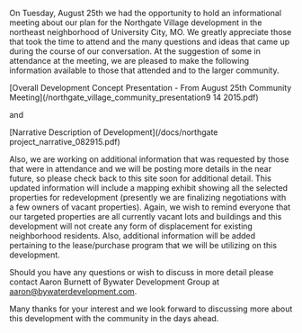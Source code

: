 On Tuesday, August 25th we had the opportunity to hold an informational meeting about our plan for the Northgate Village development in the northeast neighborhood of University City, MO. We greatly appreciate those that took the time to attend and the many questions and ideas that came up during the course of our conversation. At the suggestion of some in attendance at the meeting, we are pleased to make the following information available to those that attended and to the larger community.

[Overall Development Concept Presentation - From August 25th Community Meeting](/northgate_village_community_presentation9 14 2015.pdf)

and

[Narrative Description of Development](/docs/northgate project_narrative_082915.pdf)

Also, we are working on additional information that was requested by those that were in attendance and we will be posting more details in the near future, so please check back to this site soon for additional detail. This updated information will include a mapping exhibit showing all the selected properties for redevelopment (presently we are finalizing negotiations with a few owners of vacant properties). Again, we wish to remind everyone that our targeted properties are all currently vacant lots and buildings and this development will not create any form of displacement for existing neighborhood residents. Also, additional information will be added pertaining to the lease/purchase program that we will be utilizing on this development.

Should you have any questions or wish to discuss in more detail please contact Aaron Burnett of Bywater Development Group at [aaron@bywaterdevelopment.com](javascript:void(location.href='mailto:'+String.fromCharCode(97,97,114,111,110,64,98,121,119,97,116,101,114,100,101,118,101,108,111,112,109,101,110,116,46,99,111,109))).

Many thanks for your interest and we look forward to discussing more about this development with the community in the days ahead.